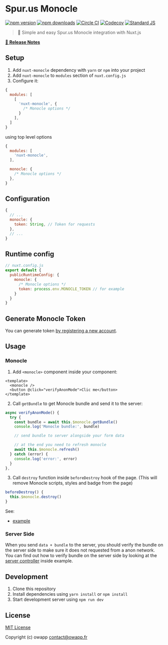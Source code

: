 # Spur.us Monocle

[![npm version][npm-version-src]][npm-version-href]
[![npm downloads][npm-downloads-src]][npm-downloads-href]
[![Circle CI][circle-ci-src]][circle-ci-href]
[![Codecov][codecov-src]][codecov-href]
[![Standard JS][standard-js-src]][standard-js-href]

> 🤖 Simple and easy Spur.us Monocle integration with Nuxt.js

[📖 **Release Notes**](./CHANGELOG.md)

## Setup

1. Add `nuxt-monocle` dependency with `yarn` or `npm` into your project
2. Add `nuxt-monocle` to `modules` section of `nuxt.config.js`
3. Configure it:

```js
{
  modules: [
    [
      'nuxt-monocle', {
        /* Monocle options */
      }
    ],
  ]
}
```

using top level options

```js
{
  modules: [
    'nuxt-monocle',
  ],

  monocle: {
    /* Monocle options */
  },
}
```

## Configuration

```js
{
  // ...
  monocle: {
    token: String, // Token for requests
  },
  // ...
}
```

## Runtime config

```js
// nuxt.config.js
export default {
  publicRuntimeConfig: {
    monocle: {
      /* Monocle options */
      token: process.env.MONOCLE_TOKEN // for example
    }
  }
}
```

## Generate Monocle Token

You can generate token [by registering a new account](https://app.spur.us/auth/sign-in).

## Usage

### Monocle

1. Add `<monocle>` component inside your component:

```vue
<template>
  <monocle />
  <button @click="verifyAnonMode">Clic me</button>
</template>
```

2. Call `getBundle` to get Monocle bundle and send it to the server:

```js
async verifyAnonMode() {
  try {
    const bundle = await this.$monocle.getBundle()
    console.log('Monocle bundle:', bundle)

    // send bundle to server alongside your form data

    // at the end you need to refresh monocle
    await this.$monocle.refresh()
  } catch (error) {
    console.log('error:', error)
  }
},
```

3. Call `destroy` function inside `beforeDestroy` hook of the page. (This will remove Monocle scripts, styles and badge from the page)

```js
beforeDestroy() {
  this.$monocle.destroy()
}
```

See:
- [example](https://github.com/owapp/nuxt-monocle/tree/main/example)

### Server Side

When you send `data + bundle` to the server, you should verify the bundle on the server side to make sure it does not requested from a anon network.
You can find out how to verify bundle on the server side by looking at the [server controller](https://github.com/owapp/nuxt-monocle/blob/main/example/api/app/Http/Controllers/MonocleController.php) inside example.

## Development

1. Clone this repository
2. Install dependencies using `yarn install` or `npm install`
3. Start development server using `npm run dev`

## License

[MIT License](./LICENSE)

Copyright (c) owapp <contact@owapp.fr>

<!-- Badges -->
[npm-version-src]: https://img.shields.io/npm/dt/nuxt-monocle.svg?style=flat-square
[npm-version-href]: https://npmjs.com/package/nuxt-monocle
[npm-downloads-src]: https://img.shields.io/npm/v/nuxt-monocle/latest.svg?style=flat-square
[npm-downloads-href]: https://npmjs.com/package/nuxt-monocle
[circle-ci-src]: https://img.shields.io/circleci/project/github/owapp/nuxt-monocle.svg?style=flat-square
[circle-ci-href]: https://circleci.com/gh/owapp/nuxt-monocle
[codecov-src]: https://img.shields.io/codecov/c/github/owapp/nuxt-monocle.svg?style=flat-square
[codecov-href]: https://codecov.io/gh/nuxt-monocle
[standard-js-src]: https://img.shields.io/badge/code_style-standard-brightgreen.svg?style=flat-square
[standard-js-href]: https://standardjs.com
